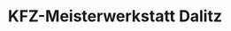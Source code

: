 ---
title: "KFZ-Meisterwerkstatt Dalitz"
url: /goessitz/kfz-meisterwerkstatt-dalitz/
shop: Autowerkstatt
---